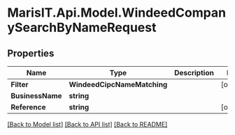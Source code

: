 
# MarisIT.Api.Model.WindeedCompanySearchByNameRequest

## Properties

Name | Type | Description | Notes
------------ | ------------- | ------------- | -------------
**Filter** | **WindeedCipcNameMatching** |  | [optional] 
**BusinessName** | **string** |  | 
**Reference** | **string** |  | [optional] 

[[Back to Model list]](../README.md#documentation-for-models)
[[Back to API list]](../README.md#documentation-for-api-endpoints)
[[Back to README]](../README.md)

